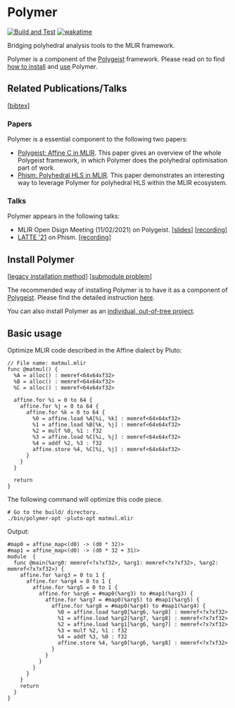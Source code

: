 # Polymer

[![Build and Test](https://github.com/kumasento/polymer/actions/workflows/buildAndTest.yml/badge.svg)](https://github.com/kumasento/polymer/actions/workflows/buildAndTest.yml)
[![wakatime](https://wakatime.com/badge/github/kumasento/polymer.svg)](https://wakatime.com/badge/github/kumasento/polymer)

Bridging polyhedral analysis tools to the MLIR framework.

Polymer is a component of the [Polygeist](https://github.com/wsmoses/Polygeist) framework.
Please read on to find [how to install](#install-polymer) and [use](#basic-usage) Polymer.

## Related Publications/Talks

[[bibtex](resources/polymer.bib)]

### Papers

Polymer is a essential component to the following two papers:

* [Polygeist: Affine C in MLIR](https://acohen.gitlabpages.inria.fr/impact/impact2021/papers/IMPACT_2021_paper_1.pdf). This paper gives an overview of the whole Polygeist framework, in which Polymer does the polyhedral optimisation part of work.
* [Phism: Polyhedral HLS in MLIR](https://capra.cs.cornell.edu/latte21/paper/1.pdf). This paper demonstrates an interesting way to leverage Polymer for polyhedral HLS within the MLIR ecosystem.

### Talks

Polymer appears in the following talks:

* MLIR Open Dsign Meeting (11/02/2021) on Polygeist. [[slides](https://drive.google.com/file/d/1YJhPBpW77WX53Rxxt2TLbEhdbrOFwDy4/view?usp=sharing)] [[recording](https://drive.google.com/file/d/1P14UrXMlR6WbHR_YrSJVsb7h3cLdr5-h/view?usp=sharing)]
* [LATTE '21](https://capra.cs.cornell.edu/latte21/) on Phism. [[recording](https://youtu.be/50UjVlDF1Us)]


## Install Polymer

[[legacy installation method](docs/LEGACY_INSTALL_METHOD.md)]
[[submodule problem](docs/WHY_NOT_SUBMODULE_LLVM.md)]

The recommended way of installing Polymer is to have it as a component of [Polygeist](https://github.com/wsmoses/Polygeist). Please find the detailed instruction [here](docs/INSTALL_WITHIN_POLYGEIST.md).

You can also install Polymer as an [individual, out-of-tree project](docs/INSTALL_INDIVIDUALLY.md). 

## Basic usage

Optimize MLIR code described in the Affine dialect by Pluto:

```mlir
// File name: matmul.mlir
func @matmul() {
  %A = alloc() : memref<64x64xf32>
  %B = alloc() : memref<64x64xf32>
  %C = alloc() : memref<64x64xf32>

  affine.for %i = 0 to 64 {
    affine.for %j = 0 to 64 {
      affine.for %k = 0 to 64 {
        %0 = affine.load %A[%i, %k] : memref<64x64xf32>
        %1 = affine.load %B[%k, %j] : memref<64x64xf32>
        %2 = mulf %0, %1 : f32
        %3 = affine.load %C[%i, %j] : memref<64x64xf32>
        %4 = addf %2, %3 : f32
        affine.store %4, %C[%i, %j] : memref<64x64xf32>
      }
    }
  }

  return
}
```

The following command will optimize this code piece.

```shell
# Go to the build/ directory.
./bin/polymer-opt -pluto-opt matmul.mlir 
```

Output:

```mlir
#map0 = affine_map<(d0) -> (d0 * 32)>
#map1 = affine_map<(d0) -> (d0 * 32 + 31)>
module  {
  func @main(%arg0: memref<?x?xf32>, %arg1: memref<?x?xf32>, %arg2: memref<?x?xf32>) {
    affine.for %arg3 = 0 to 1 {
      affine.for %arg4 = 0 to 1 {
        affine.for %arg5 = 0 to 1 {
          affine.for %arg6 = #map0(%arg3) to #map1(%arg3) {
            affine.for %arg7 = #map0(%arg5) to #map1(%arg5) {
              affine.for %arg8 = #map0(%arg4) to #map1(%arg4) {
                %0 = affine.load %arg0[%arg6, %arg8] : memref<?x?xf32>
                %1 = affine.load %arg2[%arg7, %arg8] : memref<?x?xf32>
                %2 = affine.load %arg1[%arg6, %arg7] : memref<?x?xf32>
                %3 = mulf %2, %1 : f32
                %4 = addf %3, %0 : f32
                affine.store %4, %arg0[%arg6, %arg8] : memref<?x?xf32>
              }
            }
          }
        }
      }
    }
    return
  }
}
```
